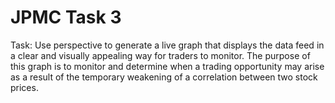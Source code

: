# JPMC Task 3

Task: Use perspective to generate a live graph that displays the data feed in a clear and visually appealing way for traders to monitor. The purpose of this graph is to monitor and determine when a trading opportunity may arise as a result of the temporary weakening of a correlation between two stock prices.
